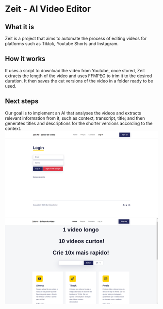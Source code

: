 # Zeit - AI Video Editor

## What it is
Zeit is a project that aims to automate the process of editing videos for platforms such as Tiktok, Youtube Shorts and Instagram.

## How it works
It uses a script to download the video from Youtube, once stored, Zeit extracts the length of the video and uses FFMPEG to trim it to the desired duration. 
It then saves the cut versions of the video in a folder ready to be used.

## Next steps
Our goal is to implement an AI that analyses the videos and extracts relevant information from it, such as context, transcript, title; and then generates titles and descriptions for the shorter versions according to the context. 
![Login](images/login.png)
![Index](images/zeitIndex.png)

